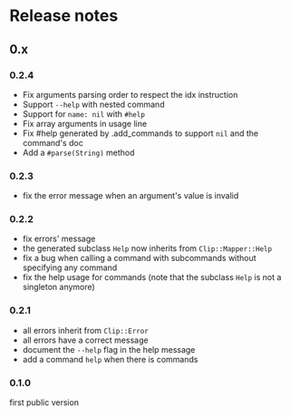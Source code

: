 # Release notes

## 0.x

### 0.2.4

* Fix arguments parsing order to respect the idx instruction
* Support `--help` with nested command
* Support for `name: nil` with `#help`
* Fix array arguments in usage line
* Fix #help generated by .add_commands to support `nil` and the command's doc
* Add a `#parse(String)` method

### 0.2.3

* fix the error message when an argument's value is invalid

### 0.2.2

* fix errors' message
* the generated subclass `Help` now inherits from `Clip::Mapper::Help`
* fix a bug when calling a command with subcommands without specifying any command
* fix the help usage for commands (note that the subclass `Help` is not a singleton anymore)

### 0.2.1

* all errors inherit from `Clip::Error`
* all errors have a correct message
* document the `--help` flag in the help message
* add a command `help` when there is commands

### 0.1.0

first public version
